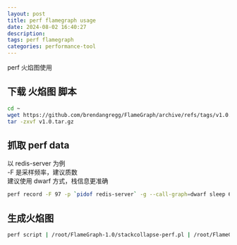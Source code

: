 ```yaml
---
layout: post
title: perf flamegraph usage
date: 2024-08-02 16:40:27
description:
tags: perf flamegraph
categories: performance-tool
---
```


perf 火焰图使用

## 下载 火焰图 脚本

```bash
cd ~
wget https://github.com/brendangregg/FlameGraph/archive/refs/tags/v1.0.tar.gz
tar -zxvf v1.0.tar.gz
```

## 抓取 perf data

以 redis-server 为例 \
-F 是采样频率，建议质数 \
建议使用 dwarf 方式，栈信息更准确

```bash
perf record -F 97 -p `pidof redis-server` -g --call-graph=dwarf sleep 60
```

## 生成火焰图

```bash
perf script | /root/FlameGraph-1.0/stackcollapse-perf.pl | /root/FlameGraph-1.0/flamegraph.pl > redis_server_`hostname`.svg
```
